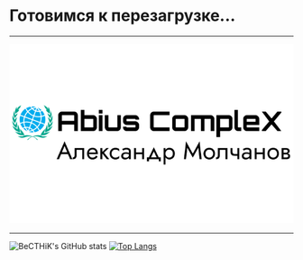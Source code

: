 # Готовимся к перезагрузке...
***
![](/images/logo.png)
***
![BeCTHiK's GitHub stats](https://github-readme-stats.vercel.app/api?username=KintoReZzZ) [![Top Langs](https://github-readme-stats.vercel.app/api/top-langs/?username=KintoReZzZ)](https://github.com/anuraghazra/github-readme-stats)


